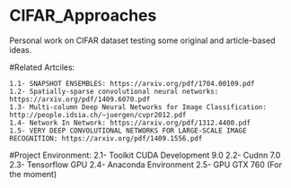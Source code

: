 # CIFAR_Approaches
Personal work on CIFAR dataset testing some original and article-based ideas.


#Related Artciles:

    1.1- SNAPSHOT ENSEMBLES: https://arxiv.org/pdf/1704.00109.pdf
    1.2- Spatially-sparse convolutional neural networks: https://arxiv.org/pdf/1409.6070.pdf
    1.3- Multi-column Deep Neural Networks for Image Classification: http://people.idsia.ch/~juergen/cvpr2012.pdf
    1.4- Network In Network: https://arxiv.org/pdf/1312.4400.pdf
    1.5- VERY DEEP CONVOLUTIONAL NETWORKS FOR LARGE-SCALE IMAGE RECOGNITION: https://arxiv.org/pdf/1409.1556.pdf
    
#Project Environment:
    2.1- Toolkit CUDA Development 9.0
    2.2- Cudnn 7.0
    2.3- Tensorflow GPU
    2.4- Anaconda Environment
    2.5- GPU GTX 760 (For the moment)
